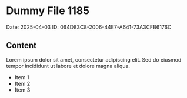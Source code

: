 # Dummy File 1185

Date: 2025-04-03
ID: 064D83C8-2006-44E7-A641-73A3CFB6176C

## Content

Lorem ipsum dolor sit amet, consectetur adipiscing elit.
Sed do eiusmod tempor incididunt ut labore et dolore magna aliqua.

* Item 1
* Item 2
* Item 3

